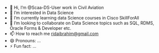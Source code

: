 - 👋 Hi, I’m @Scaa-DS-User work in  Civil Aviation
- 👀 I’m interested in Data Science
- 🌱 I’m currently learning data Science courses in Cisco SkillForAll
- 💞️ I’m looking to collaborate on Data Science topics such as SQL, RDMS, Oracle Forms & Developer etc.
- 📫 How to reach me ridaibrahim@gmail.com
- 😄 Pronouns: ...
- ⚡ Fun fact: ...

<!---
Scaa-DS-User/Scaa-DS-User is a ✨ special ✨ repository because its `README.md` (this file) appears on your GitHub profile.
You can click the Preview link to take a look at your changes.
--->

